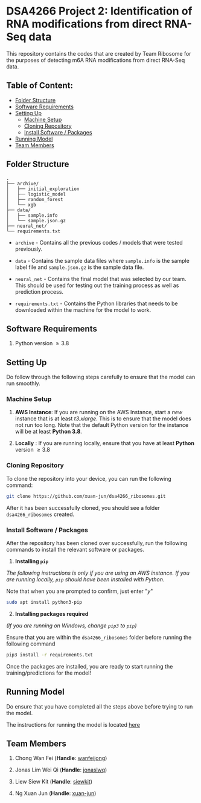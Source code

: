 <!-- omit in toc -->
# DSA4266 Project 2: Identification of RNA modifications from direct RNA-Seq data

This repository contains the codes that are created by Team Ribosome for the purposes of detecting m6A RNA modifications from direct RNA-Seq data.

<!-- omit in toc -->
## Table of Content:

- [Folder Structure](#folder-structure)
- [Software Requirements](#software-requirements)
- [Setting Up](#setting-up)
  - [Machine Setup](#machine-setup)
  - [Cloning Repository](#cloning-repository)
  - [Install Software / Packages](#install-software--packages)
- [Running Model](#running-model)
- [Team Members](#team-members)

## Folder Structure

```
.
├── archive/
│   ├── initial_exploration
│   ├── logistic_model
│   ├── random_forest
│   └── xgb  
├── data/
│   ├── sample.info
│   └── sample.json.gz
├── neural_net/
└── requirements.txt
```

* `archive` - Contains all the previous codes / models that were tested previously.

* `data` - Contains the sample data files where `sample.info` is the sample label file and `sample.json.gz` is the sample data file.

* `neural_net` - Contains the final model that was selected by our team. This should be used for testing out the training process as well as prediction process.

* `requirements.txt` - Contains the Python libraries that needs to be downloaded within the machine for the model to work.


## Software Requirements

1. Python version $\geq 3.8$

## Setting Up

Do follow through the following steps carefully to ensure that the model can run smoothly. 

### Machine Setup 

1. **AWS Instance**: If you are running on the AWS Instance, start a *new* instance that is at least *t3.xlarge*. This is to ensure that the model does not run too long. Note that the default Python version for the instance will be at least **Python 3.8**.

2. **Locally** : If you are running locally, ensure that you have at least **Python** version $\geq 3.8$ 


### Cloning Repository

To clone the repository into your device, you can run the following command:

```bash
git clone https://github.com/xuan-jun/dsa4266_ribosomes.git
```

After it has been successfully cloned, you should see a folder `dsa4266_ribosomes` created.


### Install Software / Packages

After the repository has been cloned over successfully, run the following commands to install the relevant software or packages.

1. **Installing `pip`**

*The following instructions is only if you are using an AWS instance. If you are running locally, `pip` should have been installed with Python.*

Note that when you are prompted to confirm, just enter "*y*"

```bash
sudo apt install python3-pip
```

2. **Installing packages required**

*(If you are running on Windows, change `pip3` to `pip`)*

Ensure that you are within the `dsa4266_ribosomes` folder before running the following command

```bash
pip3 install -r requirements.txt
```

Once the packages are installed, you are ready to start running the training/predictions for the model!

## Running Model

Do ensure that you have completed all the steps above before trying to run the model.

The instructions for running the model is located <a href="./neural_net/" target="_blank">here</a> 

## Team Members

1. Chong Wan Fei  (**Handle**: [wanfeijong](https://github.com/wanfeijong))

2. Jonas Lim Wei Qi (**Handle**: [jonaslwq](https://github.com/jonaslwq))

3. Liew Siew Kit (**Handle**: [siewkit](https://github.com/siewkit))

4. Ng Xuan Jun (**Handle**: [xuan-jun](https://github.com/xuan-jun))